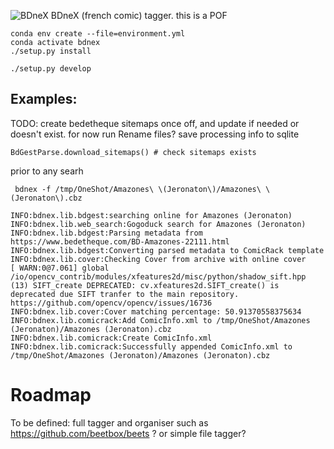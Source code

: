 ![BDneX](https://github.com/lbesnard/bdnex/actions/workflows/test.yml/badge.svg)
BDneX (french comic) tagger. this is a POF

```commandline
conda env create --file=environment.yml
conda activate bdnex
./setup.py install

./setup.py develop
```
## Examples:

TODO:
create bedetheque sitemaps once off, and update if needed or doesn't exist.
for now run 
Rename files?
save processing info to sqlite
```
BdGestParse.download_sitemaps() # check sitemaps exists
```
prior to any searh

```commandline
 bdnex -f /tmp/OneShot/Amazones\ \(Jeronaton\)/Amazones\ \(Jeronaton\).cbz
 
INFO:bdnex.lib.bdgest:searching online for Amazones (Jeronaton)
INFO:bdnex.lib.web_search:Gogoduck search for Amazones (Jeronaton)
INFO:bdnex.lib.bdgest:Parsing metadata from https://www.bedetheque.com/BD-Amazones-22111.html
INFO:bdnex.lib.bdgest:Converting parsed metadata to ComicRack template
INFO:bdnex.lib.cover:Checking Cover from archive with online cover
[ WARN:0@7.061] global /io/opencv_contrib/modules/xfeatures2d/misc/python/shadow_sift.hpp (13) SIFT_create DEPRECATED: cv.xfeatures2d.SIFT_create() is deprecated due SIFT tranfer to the main repository. https://github.com/opencv/opencv/issues/16736
INFO:bdnex.lib.cover:Cover matching percentage: 50.91370558375634
INFO:bdnex.lib.comicrack:Add ComicInfo.xml to /tmp/OneShot/Amazones (Jeronaton)/Amazones (Jeronaton).cbz
INFO:bdnex.lib.comicrack:Create ComicInfo.xml
INFO:bdnex.lib.comicrack:Successfully appended ComicInfo.xml to /tmp/OneShot/Amazones (Jeronaton)/Amazones (Jeronaton).cbz

```

# Roadmap

To be defined:
full tagger and organiser such as https://github.com/beetbox/beets ?
or simple file tagger?
